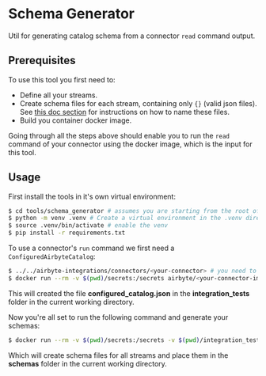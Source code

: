 # Schema Generator
Util for generating catalog schema from a connector `read` command output.

## Prerequisites

To use this tool you first need to:

- Define all your streams.
- Create schema files for each stream, containing only `{}` (valid json files). See [this doc section](https://docs.airbyte.com/connector-development/cdk-python/schemas#static-schemas) for instructions on how to name these files.
- Build you container docker image.

Going through all the steps above should enable you to run the `read` command of your connector using the docker image, which is the input for this tool.

## Usage

First install the tools in it's own virtual environment:

```bash
$ cd tools/schema_generator # assumes you are starting from the root of the Airbyte project.
$ python -m venv .venv # Create a virtual environment in the .venv directory
$ source .venv/bin/activate # enable the venv
$ pip install -r requirements.txt
```

To use a connector's `run` command we first need a `ConfiguredAirbyteCatalog`:

```bash
$ ../../airbyte-integrations/connectors/<your-connector> # you need to use the tool at the root folder of a connector
$ docker run --rm -v $(pwd)/secrets:/secrets airbyte/<your-connector-image-name>:dev discover --config /secrets/config.json | schema_generator --configure-catalog
```
This will created the file **configured_catalog.json** in the **integration_tests** folder in the current working directory.

Now you're all set to run the following command and generate your schemas:

```bash
$ docker run --rm -v $(pwd)/secrets:/secrets -v $(pwd)/integration_tests:/integration_tests airbyte/<your-connector-image-name>:dev read --config /secrets/config.json --catalog /integration_tests/configured_catalog.json | schema_generator --infer-schemas
```
Which will create schema files for all streams and place them in the **schemas** folder in the current working directory.
